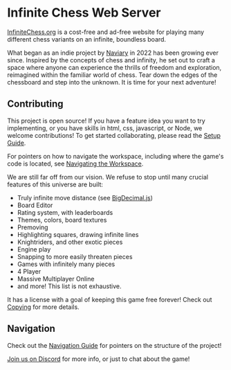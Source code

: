 # Infinite Chess Web Server #

[InfiniteChess.org](https://www.infinitechess.org) is a cost-free and ad-free website for playing many different chess variants on an infinite, boundless board.

What began as an indie project by [Naviary](https://www.youtube.com/@Naviary) in 2022 has been growing ever since. Inspired by the concepts of chess and infinity, he set out to craft a space where anyone can experience the thrills of freedom and exploration, reimagined within the familiar world of chess. Tear down the edges of the chessboard and step into the unknown. It is time for your next adventure!

## Contributing

This project is open source! If you have a feature idea you want to try implementing, or you have skills in html, css, javascript, or Node, we welcome contributions! To get started collaborating, please read the [Setup Guide](./docs/SETUP.md).

For pointers on how to navigate the workspace, including where the game's code is located, see [Navigating the Workspace](./docs/NAVIGATING.md).

We are still far off from our vision. We refuse to stop until many crucial features of this universe are built:
- Truly infinite move distance (see [BigDecimal.js](https://github.com/Naviary2/BigDecimal))
- Board Editor
- Rating system, with leaderboards
- Themes, colors, board textures
- Premoving
- Highlighting squares, drawing infinite lines
- Knightriders, and other exotic pieces
- Engine play
- Snapping to more easily threaten pieces
- Games with infinitely many pieces
- 4 Player
- Massive Multiplayer Online
- and more! This list is not exhaustive.

It has a license with a goal of keeping this game free forever! Check out [Copying](./docs/COPYING.md) for more details.

## Navigation ##

Check out the [Navigation Guide](./docs/NAVIGATING.md) for pointers on the structure of the project!

[Join us on Discord](https://discord.gg/NFWFGZeNh5) for more info, or just to chat about the game!
